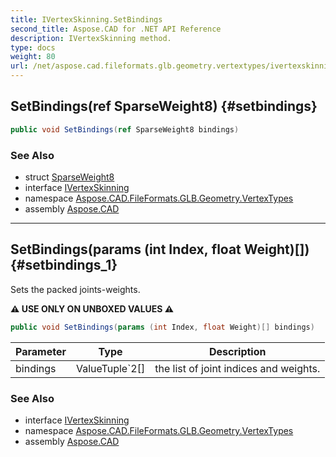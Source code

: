 ```yaml
---
title: IVertexSkinning.SetBindings
second_title: Aspose.CAD for .NET API Reference
description: IVertexSkinning method. 
type: docs
weight: 80
url: /net/aspose.cad.fileformats.glb.geometry.vertextypes/ivertexskinning/setbindings/
---
```

## SetBindings(ref SparseWeight8) {#setbindings}

```csharp
public void SetBindings(ref SparseWeight8 bindings)
```

### See Also

* struct [SparseWeight8](../../../aspose.cad.fileformats.glb.transforms/sparseweight8/)
* interface [IVertexSkinning](../)
* namespace [Aspose.CAD.FileFormats.GLB.Geometry.VertexTypes](../../../aspose.cad.fileformats.glb.geometry.vertextypes/)
* assembly [Aspose.CAD](../../../)

---

## SetBindings(params (int Index, float Weight)[]) {#setbindings_1}

Sets the packed joints-weights.

**⚠️ USE ONLY ON UNBOXED VALUES ⚠️**

```csharp
public void SetBindings(params (int Index, float Weight)[] bindings)
```

| Parameter | Type | Description |
| --- | --- | --- |
| bindings | ValueTuple`2[] | the list of joint indices and weights. |

### See Also

* interface [IVertexSkinning](../)
* namespace [Aspose.CAD.FileFormats.GLB.Geometry.VertexTypes](../../../aspose.cad.fileformats.glb.geometry.vertextypes/)
* assembly [Aspose.CAD](../../../)


